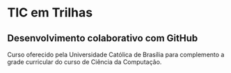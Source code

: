 
# TIC em Trilhas

## Desenvolvimento colaborativo com GitHub

Curso oferecido pela Universidade Católica de Brasília para complemento a grade curricular
do curso de Ciência da Computação.